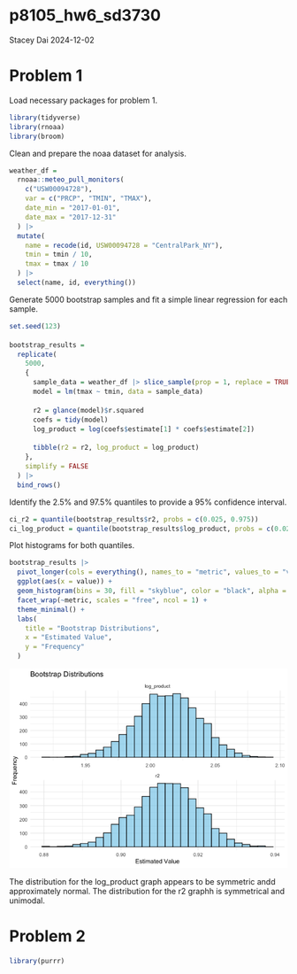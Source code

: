 p8105_hw6_sd3730
================
Stacey Dai
2024-12-02

# Problem 1

Load necessary packages for problem 1.

``` r
library(tidyverse)
library(rnoaa)
library(broom)
```

Clean and prepare the noaa dataset for analysis.

``` r
weather_df = 
  rnoaa::meteo_pull_monitors(
    c("USW00094728"),
    var = c("PRCP", "TMIN", "TMAX"), 
    date_min = "2017-01-01",
    date_max = "2017-12-31"
  ) |>
  mutate(
    name = recode(id, USW00094728 = "CentralPark_NY"),
    tmin = tmin / 10,
    tmax = tmax / 10
  ) |>
  select(name, id, everything())
```

Generate 5000 bootstrap samples and fit a simple linear regression for
each sample.

``` r
set.seed(123)

bootstrap_results = 
  replicate(
    5000, 
    {
      sample_data = weather_df |> slice_sample(prop = 1, replace = TRUE)
      model = lm(tmax ~ tmin, data = sample_data)
      
      r2 = glance(model)$r.squared
      coefs = tidy(model)
      log_product = log(coefs$estimate[1] * coefs$estimate[2])
      
      tibble(r2 = r2, log_product = log_product)
    },
    simplify = FALSE
  ) |>
  bind_rows()
```

Identify the 2.5% and 97.5% quantiles to provide a 95% confidence
interval.

``` r
ci_r2 = quantile(bootstrap_results$r2, probs = c(0.025, 0.975))
ci_log_product = quantile(bootstrap_results$log_product, probs = c(0.025, 0.975))
```

Plot histograms for both quantiles.

``` r
bootstrap_results |>
  pivot_longer(cols = everything(), names_to = "metric", values_to = "value") |>
  ggplot(aes(x = value)) +
  geom_histogram(bins = 30, fill = "skyblue", color = "black", alpha = 0.7) +
  facet_wrap(~metric, scales = "free", ncol = 1) +
  theme_minimal() +
  labs(
    title = "Bootstrap Distributions",
    x = "Estimated Value",
    y = "Frequency"
  )
```

![](Homework-6_files/figure-gfm/p1plot-1.png)<!-- -->

The distribution for the log_product graph appears to be symmetric andd
approximately normal. The distribution for the r2 graphh is symmetrical
and unimodal.

# Problem 2

``` r
library(purrr)
```
